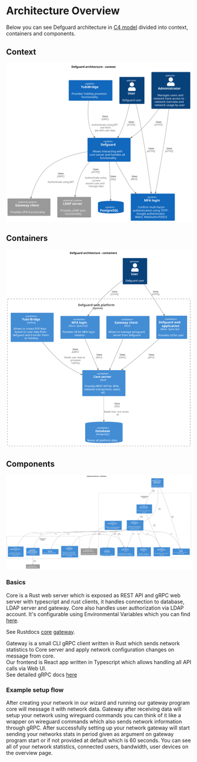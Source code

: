 # Architecture Overview

Below you can see Defguard architecture in [C4 model](https://c4model.com/) divided into context, containers and components.

## Context

![Context look at Defguard architecture](puml/architecture-context.svg)

## Containers

![Containers look at Defguard architecture](puml/architecture-containers.svg)

## Components

![Components look at Defguard architecture](puml/architecture-components.svg)

### Basics

Core is a Rust web server which is exposed as REST API and gRPC web server with typescript and rust clients, it handles connection to database, LDAP server and gateway. Core also handles user authorization via LDAP account. It's configurable using Environmental Variables which you can find [here](../features/setting-up-your-instance/configuration.md).

See Rustdocs [core](https://google.com) [gateway](https://google.com).

Gateway is a small CLI gRPC client written in Rust which sends network statistics to Core server and apply network configuration changes on message from core.\
Our frontend is React app written in Typescript which allows handling all API calls via Web UI.\
See detailed gRPC docs [here](https://google.com)

### Example setup flow

After creating your network in our wizard and running our gateway program core will message it with network data. Gateway after receiving data will setup your network using wireguard commands you can think of it like a wrapper on wireguard commands which also sends network information through gRPC. After successfully setting up your network gateway will start sending your networks stats in period given as argument on gateway program start or if not provided at default which is 60 seconds. You can see all of your network statistics, connected users, bandwidth, user devices on the overview page.
